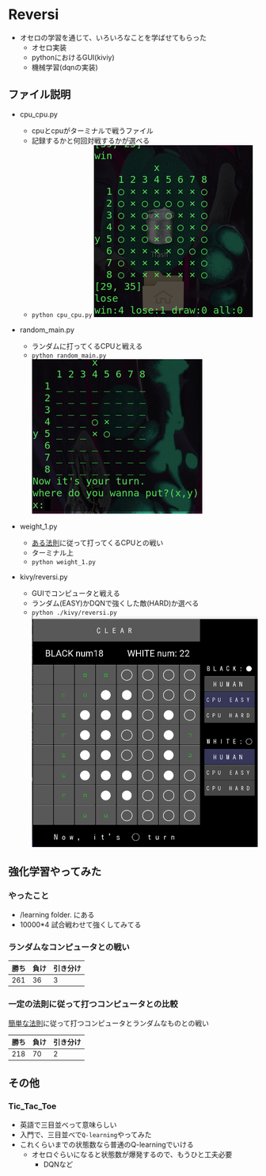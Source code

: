 # Reversi
- オセロの学習を通じて、いろいろなことを学ばせてもらった
  - オセロ実装
  - pythonにおけるGUI(kiviy)
  - 機械学習(dqnの実装)

## ファイル説明
- cpu_cpu.py
  - cpuとcpuがターミナルで戦うファイル
  - 記録するかと何回対戦するかが選べる
  - `python cpu_cpu.py`
  ![](img/cpu_cpu.png)

- random_main.py
  - ランダムに打ってくるCPUと戦える
  - `python random_main.py`
  ![](img/random_main.png)

- weight_1.py
  - [ある法則](https://uguisu.skr.jp/othello/5-1.html)に従って打ってくるCPUとの戦い
  - ターミナル上
  - `python weight_1.py`

- kivy/reversi.py
  - GUIでコンピュータと戦える
  - ランダム(EASY)かDQNで強くした敵(HARD)か選べる
  - `python ./kivy/reversi.py`
  ![](img/kivy_main.png)


## 強化学習やってみた

### やったこと
- /learning folder. にある
- 10000*4 試合戦わせて強くしてみてる

### ランダムなコンピュータとの戦い
|勝ち|負け|引き分け|
|---|---|---|
|261|36|3|

### 一定の法則に従って打つコンピュータとの比較
[簡単な法則](https://uguisu.skr.jp/othello/5-1.html)に従って打つコンピュータとランダムなものとの戦い

|勝ち|負け|引き分け|
|---|---|---|
|218|70|2|


## その他

### Tic_Tac_Toe
- 英語で三目並べって意味らしい
- 入門で、三目並べで`Q-learning`やってみた
- これくらいまでの状態数なら普通のQ-learningでいける
  - オセロぐらいになると状態数が爆発するので、もうひと工夫必要
    - DQNなど
